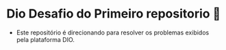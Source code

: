 # Dio Desafio do Primeiro repositorio 🐣
- Este repositório é direcionando para resolver os problemas exibidos pela plataforma DIO.
